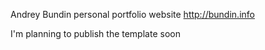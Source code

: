 Andrey Bundin personal portfolio website http://bundin.info

I'm planning to publish the template soon
